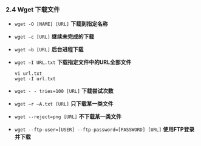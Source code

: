 ### 2.4 Wget 下载文件

- ` wget -O [NAME] [URL] ` **下载到指定名称**

- ` wget –c [URL] ` **继续未完成的下载**

- ` wget –b [URL] ` **后台进程下载**

- ` wget –I URL.txt ` **下载指定文件中的URL全部文件**
    ```shell
    vi url.txt
    wget -I url.txt
    ```

- ` wget - - tries=100 [URL] ` **下载尝试次数**

- ` wget –r –A.txt [URL] ` **只下载某一类文件**

- ` wget --reject=png [URL] ` **不下载某一类文件**

- ` wget --ftp-user=[USER] --ftp-password=[PASSWORD] [URL] ` **使用FTP登录并下载**